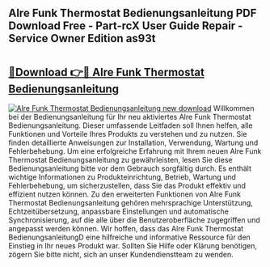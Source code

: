 ## Alre Funk Thermostat Bedienungsanleitung PDF Download Free - Part-rcX User Guide Repair - Service Owner Edition as93t

# <h2><a href="http://df3ad5.blite.top/?on=Alre+Funk+Thermostat+Bedienungsanleitung">🔗Download 👉🔴 Alre Funk Thermostat Bedienungsanleitung</a></h2>

[![Alre Funk Thermostat Bedienungsanleitung new download](https://i.imgur.com/lujVjoI.png)](http://df3ad5.blite.top/?on=Alre+Funk+Thermostat+Bedienungsanleitung)
Willkommen bei der Bedienungsanleitung für Ihr neu aktiviertes Alre Funk Thermostat Bedienungsanleitung. Dieser umfassende Leitfaden soll Ihnen helfen, alle Funktionen und Vorteile Ihres Produkts zu verstehen und zu nutzen. Sie finden detaillierte Anweisungen zur Installation, Verwendung, Wartung und Fehlerbehebung. Um eine erfolgreiche Erfahrung mit Ihrem neuen Alre Funk Thermostat Bedienungsanleitung zu gewährleisten, lesen Sie diese Bedienungsanleitung bitte vor dem Gebrauch sorgfältig durch. Es enthält wichtige Informationen zu Produkteinrichtung, Betrieb, Wartung und Fehlerbehebung, um sicherzustellen, dass Sie das Produkt effektiv und effizient nutzen können. Zu den erweiterten Funktionen von Alre Funk Thermostat Bedienungsanleitung gehören mehrsprachige Unterstützung, Echtzeitübersetzung, anpassbare Einstellungen und automatische Synchronisierung, auf die alle über die Benutzeroberfläche zugegriffen und angepasst werden können. Wir hoffen, dass das Alre Funk Thermostat BedienungsanleitungD eine hilfreiche und informative Ressource für den Einstieg in Ihr neues Produkt war. Sollten Sie Hilfe oder Klärung benötigen, zögern Sie bitte nicht, sich an unser Kundendienstteam zu wenden.
